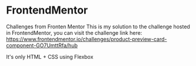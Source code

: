 # FrontendMentor
Challenges from Fronten Mentor
This is my solution to the challenge hosted in FrontendMentor, you can visit the challenge link here:
https://www.frontendmentor.io/challenges/product-preview-card-component-GO7UmttRfa/hub

It's only HTML + CSS using Flexbox
